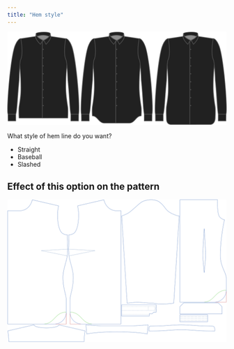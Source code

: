```yaml
---
title: "Hem style"
---
```


![Hem style](hemstyle.svg)

What style of hem line do you want?

- Straight
- Baseball
- Slashed

## Effect of this option on the pattern

![This image shows the effect of this option by superimposing several variants that have a different value for this option](simone_hemstyle_sample.svg "Effect of this option on the pattern")
